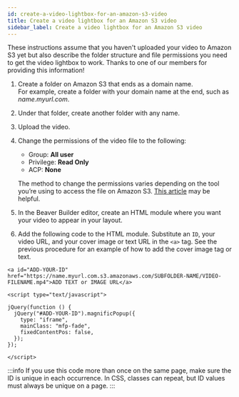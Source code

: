 ```yaml
---
id: create-a-video-lightbox-for-an-amazon-s3-video
title: Create a video lightbox for an Amazon S3 video
sidebar_label: Create a video lightbox for an Amazon S3 video
---
```


These instructions assume that you haven't uploaded your video to Amazon S3 yet but also describe the folder structure and file permissions you need to get the video lightbox to work. Thanks to one of our members for providing this information!

1. Create a folder on Amazon S3 that ends as a domain name.  
  For example, create a folder with your domain name at the end, such as
*name.myurl.com*.

2. Under that folder, create another folder with any name.
3. Upload the video.
4. Change the permissions of the video file to the following:
   * Group: **All user**
   * Privilege: **Read Only**
   * ACP: **None**  
    
   The method to change the permissions varies depending on the tool you’re using to access the file on Amazon S3. [This article](http://docs.aws.amazon.com/AmazonS3/latest/UG/EditingPermissionsonanObject.html) may be helpful.

5. In the Beaver Builder editor, create an HTML module where you want your video to appear in your layout.

6. Add the following code to the HTML module. Substitute an `ID`, your video URL, and your cover image or text URL in the `<a>` tag. See the previous procedure for an example of how to add the cover image tag or text.  
  
  ```markup
  <a id="ADD-YOUR-ID" href="https://name.myurl.com.s3.amazonaws.com/SUBFOLDER-NAME/VIDEO-FILENAME.mp4">ADD TEXT or IMAGE URL</a>

  <script type="text/javascript">

  jQuery(function () {
    jQuery("#ADD-YOUR-ID").magnificPopup({
      type: "iframe",
      mainClass: "mfp-fade",
      fixedContentPos: false,
    });
  });

  </script>
  ```

:::info
If you use this code more than once on the same page, make sure the
ID is unique in each occurrence. In CSS, classes can repeat, but ID values
must always be unique on a page.
:::

